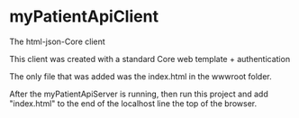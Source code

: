# myPatientApiClient
  The html-json-Core client
   
  This client was created with a standard Core web template + authentication
  
  The only file that was added was the index.html in the wwwroot folder.
  
  After the myPatientApiServer is running, then run this project and add "index.html" to the end of the localhost line the top of the browser.
  
  

